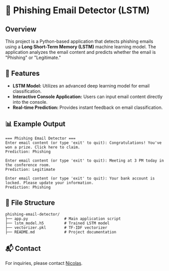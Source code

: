 # 📧 Phishing Email Detector (LSTM)

## Overview
This project is a Python-based application that detects phishing emails using a **Long Short-Term Memory (LSTM)** machine learning model. The application analyzes the email content and predicts whether the email is "Phishing" or "Legitimate."

## 🚀 Features
- **LSTM Model:** Utilizes an advanced deep learning model for email classification.
- **Interactive Console Application:** Users can input email content directly into the console.
- **Real-time Prediction:** Provides instant feedback on email classification.

## 📊 Example Output
```plaintext
=== Phishing Email Detector ===
Enter email content (or type 'exit' to quit): Congratulations! You've won a prize. Click here to claim.
Prediction: Phishing

Enter email content (or type 'exit' to quit): Meeting at 3 PM today in the conference room.
Prediction: Legitimate

Enter email content (or type 'exit' to quit): Your bank account is locked. Please update your information.
Prediction: Phishing
```

## 📂 File Structure
```
phishing-email-detector/
├── app.py                # Main application script
├── lstm_model.h5         # Trained LSTM model
├── vectorizer.pkl        # TF-IDF vectorizer
├── README.md             # Project documentation
```

## 📬 Contact
For inquiries, please contact [Nicolas](mailto:rnicolas1202@gmail.com).
